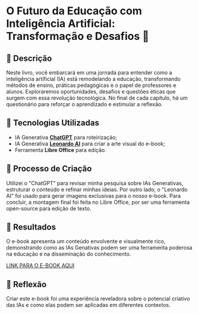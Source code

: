 # O Futuro da Educação com Inteligência Artificial: Transformação e Desafios 🌌

## 📒 Descrição
Neste livro, você embarcará em uma jornada para entender como a inteligência artificial (IA) está remodelando a educação, transformando métodos de ensino, práticas pedagógicas e o papel de professores e alunos. Exploraremos oportunidades, desafios e questões éticas que surgem com essa revolução tecnológica. No final de cada capítulo, há um questionário para reforçar o aprendizado e estimular a reflexão.

## 🤖 Tecnologias Utilizadas
- IA Generativa **[ChatGPT](https://chat.openai.com)** para roteirização;
- IA Generativa **[Leonardo AI](https://leonardo.ai)** para criar a arte visual do e-book;
- Ferramenta **Libre Office** para edição.

## 🧐 Processo de Criação
Utilizei o "ChatGPT" para revisar minha pesquisa sobre IAs Generativas, estruturar o conteúdo e refinar minhas ideias. Por outro lado, o "Leonardo AI" foi usado para gerar imagens exclusivas para o nosso e-book. Para concluir, a montagem final foi feita no Libre Office, por ser uma ferramenta open-source para edição de texto.

## 🚀 Resultados
O e-book apresenta um conteúdo envolvente e visualmente rico, demonstrando como as IAs Genativas podem ser uma ferramenta poderosa na educação e na disseminação do conhecimento.

[LINK PARA O E-BOOK AQUI]()

## 💭 Reflexão
Criar este e-book foi uma experiência reveladora sobre o potencial criativo das IAs e como elas podem ser aplicadas em diferentes contextos.

